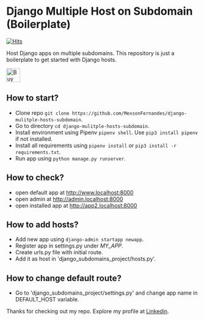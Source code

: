 # Django Multiple Host on Subdomain (Boilerplate)
[![Hits](https://hits.seeyoufarm.com/api/count/incr/badge.svg?url=https%3A%2F%2Fgithub.com%2FMexsonFernandes%2Fdjango-mulitple-hosts-subdomain&count_bg=%2379C83D&title_bg=%23555555&icon=&icon_color=%23E7E7E7&title=hits&edge_flat=false)](https://hits.seeyoufarm.com)

Host Django apps on multiple subdomains. This repository is just a boilerplate to get started with Django hosts.

<a href='https://ko-fi.com/Y8Y31LBT4' target='_blank'><img height='36' style='border:0px;height:36px;' src='https://cdn.ko-fi.com/cdn/kofi3.png?v=2' border='0' alt='Buy Me a Coffee at ko-fi.com' /></a>

## How to start?

* Clone repo `git clone https://github.com/MexsonFernandes/django-mulitple-hosts-subdomain`.
* Go to directory `cd django-mulitple-hosts-subdomain`.
* Install environment using Pipenv `pipenv shell`. Use `pip3 install pipenv` if not installed.
* Install all requirements using `pipenv install` or `pip3 install -r requirements.txt`.
* Run app using `python manage.py runserver`.

## How to check?

* open default app at http://www.localhost:8000
* open admin at http://admin.localhost:8000
* open installed app at http://app2.localhost:8000

## How to add hosts?

* Add new app using `django-admin startapp newapp`.
* Register app in settings.py under *MY_APP*.
* Create urls.py file with initial route.
* Add it as host in 'django_subdomains_project/hosts.py'.

## How to change default route?

* Go to 'django_subdomains_project/settings.py' and change app name in DEFAULT_HOST variable.

Thanks for checking out my repo. Explore my profile at [Linkedin](https://www.linkedin.com/mexsonfernandes).
